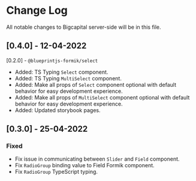 # Change Log

All notable changes to Bigcapital server-side will be in this file.

## [0.4.0] - 12-04-2022

[0.2.0] - `@blueprintjs-formik/select`

- Added: TS Typing `Select` component.
- Added: TS Typing `MultiSelect` component.
- Added: Make all props of `Select` component optional with default behavior for easy development experience.
- Added: Make all props of `MultiSelect` component optional with default behavior for easy development experience.
- Added: Updated storybook pages.

## [0.3.0] - 25-04-2022

### Fixed

- Fix issue in communicating between `Slider` and `Field` component.
- Fix `RadioGroup` binding value to Field Formik component.
- Fix `RadioGroup` TypeScript typing.
